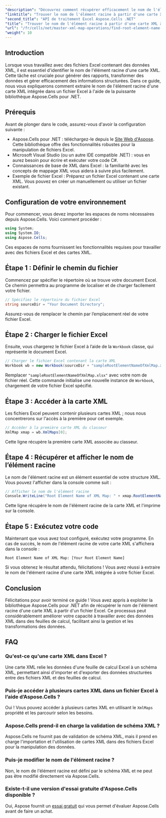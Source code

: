 ```yaml
---
"description": "Découvrez comment récupérer efficacement le nom de l'élément racine d'une carte XML intégrée à un fichier Excel avec Aspose.Cells pour .NET. Ce guide étape par étape vous guide tout au long du chargement de votre document Excel."
"linktitle": "Trouver le nom de l'élément racine à partir d'une carte XML à l'aide d'Aspose.Cells"
"second_title": "API de traitement Excel Aspose.Cells .NET"
"title": "Trouver le nom de l'élément racine à partir d'une carte XML à l'aide d'Aspose.Cells"
"url": "/fr/cells/net/master-xml-map-operations/find-root-element-name-from-xml-map/"
"weight": 10
---
```


## Introduction

Lorsque vous travaillez avec des fichiers Excel contenant des données XML, il est essentiel d'identifier le nom de l'élément racine d'une carte XML. Cette tâche est cruciale pour générer des rapports, transformer des données et gérer efficacement des informations structurées. Dans ce guide, nous vous expliquerons comment extraire le nom de l'élément racine d'une carte XML intégrée dans un fichier Excel à l'aide de la puissante bibliothèque Aspose.Cells pour .NET.

## Prérequis

Avant de plonger dans le code, assurez-vous d'avoir la configuration suivante :
- Aspose.Cells pour .NET : téléchargez-le depuis le [Site Web d'Aspose](https://releases.aspose.com/cells/net/). Cette bibliothèque offre des fonctionnalités robustes pour la manipulation de fichiers Excel.
- Microsoft Visual Studio (ou un autre IDE compatible .NET) : vous en aurez besoin pour écrire et exécuter votre code C#.
- Connaissances de base de XML dans Excel : la familiarité avec les concepts de mappage XML vous aidera à suivre plus facilement.
- Exemple de fichier Excel : Préparez un fichier Excel contenant une carte XML. Vous pouvez en créer un manuellement ou utiliser un fichier existant.

## Configuration de votre environnement
Pour commencer, vous devez importer les espaces de noms nécessaires depuis Aspose.Cells. Voici comment procéder :

```csharp
using System;
using System.IO;
using Aspose.Cells;
```

Ces espaces de noms fournissent les fonctionnalités requises pour travailler avec des fichiers Excel et des cartes XML.

## Étape 1 : Définir le chemin du fichier
Commencez par spécifier le répertoire où se trouve votre document Excel. Ce chemin permettra au programme de localiser et de charger facilement votre fichier.

```csharp
// Spécifiez le répertoire du fichier Excel
string sourceDir = "Your Document Directory";
```

Assurez-vous de remplacer le chemin par l’emplacement réel de votre fichier Excel.

## Étape 2 : Charger le fichier Excel
Ensuite, vous chargerez le fichier Excel à l’aide de la `Workbook` classe, qui représente le document Excel.

```csharp
// Charger le fichier Excel contenant la carte XML
Workbook wb = new Workbook(sourceDir + "sampleRootElementNameOfXmlMap.xlsx");
```

Remplacer `"sampleRootElementNameOfXmlMap.xlsx"` avec votre nom de fichier réel. Cette commande initialise une nouvelle instance de `Workbook`, chargement de votre fichier Excel spécifié.

## Étape 3 : Accéder à la carte XML
Les fichiers Excel peuvent contenir plusieurs cartes XML ; nous nous concentrerons sur l'accès à la première pour cet exemple.

```csharp
// Accéder à la première carte XML du classeur
XmlMap xmap = wb.XmlMaps[0];
```

Cette ligne récupère la première carte XML associée au classeur.

## Étape 4 : Récupérer et afficher le nom de l’élément racine
Le nom de l'élément racine est un élément essentiel de votre structure XML. Vous pouvez l'afficher dans la console comme suit :

```csharp
// Afficher le nom de l'élément racine
Console.WriteLine("Root Element Name of XML Map: " + xmap.RootElementName);
```

Cette ligne récupère le nom de l'élément racine de la carte XML et l'imprime sur la console.

## Étape 5 : Exécutez votre code
Maintenant que vous avez tout configuré, exécutez votre programme. En cas de succès, le nom de l'élément racine de votre carte XML s'affichera dans la console :

```plaintext
Root Element Name of XML Map: [Your Root Element Name]
```

Si vous obtenez le résultat attendu, félicitations ! Vous avez réussi à extraire le nom de l'élément racine d'une carte XML intégrée à votre fichier Excel.

## Conclusion
Félicitations pour avoir terminé ce guide ! Vous avez appris à exploiter la bibliothèque Aspose.Cells pour .NET afin de récupérer le nom de l'élément racine d'une carte XML à partir d'un fichier Excel. Ce processus peut considérablement améliorer votre capacité à travailler avec des données XML dans des feuilles de calcul, facilitant ainsi la gestion et les transformations des données.

## FAQ

### Qu'est-ce qu'une carte XML dans Excel ?
Une carte XML relie les données d'une feuille de calcul Excel à un schéma XML, permettant ainsi d'importer et d'exporter des données structurées entre des fichiers XML et des feuilles de calcul.

### Puis-je accéder à plusieurs cartes XML dans un fichier Excel à l’aide d’Aspose.Cells ?
Oui ! Vous pouvez accéder à plusieurs cartes XML en utilisant le `XmlMaps` propriété et les parcourir selon les besoins.

### Aspose.Cells prend-il en charge la validation de schéma XML ?
Aspose.Cells ne fournit pas de validation de schéma XML, mais il prend en charge l'importation et l'utilisation de cartes XML dans des fichiers Excel pour la manipulation des données.

### Puis-je modifier le nom de l'élément racine ?
Non, le nom de l'élément racine est défini par le schéma XML et ne peut pas être modifié directement via Aspose.Cells.

### Existe-t-il une version d'essai gratuite d'Aspose.Cells disponible ?
Oui, Aspose fournit un [essai gratuit](https://releases.aspose.com/) qui vous permet d'évaluer Aspose.Cells avant de faire un achat.